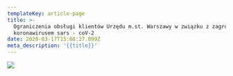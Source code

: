 ```yaml
---
templateKey: article-page
title: >-
  Ograniczenia obsługi klientów Urzędu m.st. Warszawy w związku z zagrożeniem
  koronawirusem sars - coV-2
date: 2020-03-17T15:08:27.099Z
meta_description: '{{title}}'
---
```

![](https://res.cloudinary.com/przedszkole371/image/upload/f_auto,q_auto/c_fill,w_1200/v1584457692/Albumy%20zdj%C4%99%C4%87/2020/komunikat%202/wh1ncxxazcqoejnlebi2.jpg)

![]()
